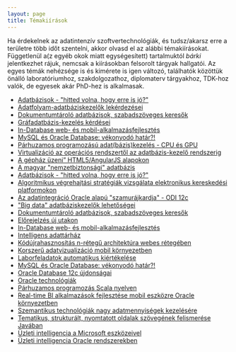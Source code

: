 ```yaml
---
layout: page
title: Témakiírások
---
```


Ha érdekelnek az adatintenzív szoftvertechnológiák, és tudsz/akarsz erre
a területre több időt szentelni, akkor olvasd el az alábbi
témakiírásokat. Függetlenül a(z egyéb okok miatt egységesített)
tartalmuktól _bárki_ jelentkezhet rájuk, nemcsak a kiírásokban
felsorolt tárgyak hallgatói. Az egyes témák nehézsége is és kimérete is
igen változó, találhatók közöttük önálló laboratóriumhoz,
szakdolgozathoz, diplomaterv tárgyakhoz, TDK-hoz valók, de egyesek akár
PhD-hez is alkalmasak.

 - [Adatbázisok - "hitted volna, hogy erre is jó?"](http://iw.tmit.bme.hu/education/studenttopic/TMIT2018-174)
 - [Adatfolyam-adatbáziskezelők lekérdezései](http://iw.tmit.bme.hu/education/studenttopic/TMIT2018-175)
 - [Dokumentumtároló adatbázisok, szabadszöveges keresők](http://iw.tmit.bme.hu/education/studenttopic/TMIT2018-177)
 - [Gráfadatbázis-kezelés kérdései](http://iw.tmit.bme.hu/education/studenttopic/TMIT2018-173)
 - [In-Database web- és mobil-alkalmazásfejlesztés](http://iw.tmit.bme.hu/education/studenttopic/TMIT2017-290)
 - [MySQL és Oracle Database: vékonyodó határ?!](http://iw.tmit.bme.hu/education/studenttopic/TMIT2017-291)
 - [Párhuzamos programozású adat(bázis)kezelés - CPU és GPU](http://iw.tmit.bme.hu/education/studenttopic/TMIT2018-178)
 - [Virtualizáció az operációs rendszertől az adatbázis-kezelő rendszerig](http://iw.tmit.bme.hu/education/studenttopic/TMIT2017-293)
 - [A gépház üzeni” HTML5/AngularJS alapokon](http://iw.tmit.bme.hu/education/studenttopic/TMIT2017-136)
 - [A magyar "nemzetbiztonsági" adatbázis](http://iw.tmit.bme.hu/education/studenttopic/TMIT2017-142)
 - [Adatbázisok - "hitted volna, hogy erre is jó?"](http://iw.tmit.bme.hu/education/studenttopic/TMIT2017-143)
 - [Algoritmikus végrehajtási stratégiák vizsgálata elektronikus kereskedési platformokon](http://iw.tmit.bme.hu/education/studenttopic/TMIT2017-140)
 - [Az adatintegráció Oracle alapú "szamurájkardja" - ODI 12c](http://iw.tmit.bme.hu/education/studenttopic/TMIT2017-145)
 - ["Big data" adatbáziskezelők lehetőségei](http://iw.tmit.bme.hu/education/studenttopic/TMIT2017-141)
 - [Dokumentumtároló adatbázisok, szabadszöveges keresők](http://iw.tmit.bme.hu/education/studenttopic/TMIT2017-146)
 - [Előrejelzés új utakon](http://iw.tmit.bme.hu/education/studenttopic/TMIT2017-147)
 - [In-Database web- és mobil-alkalmazásfejlesztés](http://iw.tmit.bme.hu/education/studenttopic/TMIT2017-148)
 - [Intelligens adattárház](http://iw.tmit.bme.hu/education/studenttopic/TMIT2017-149)
 - [Kódújrahasznosítás n-rétegű architektúra webes rétegében](http://iw.tmit.bme.hu/education/studenttopic/TMIT2017-139)
 - [Korszerű adatvizualizáció mobil környezetben](http://iw.tmit.bme.hu/education/studenttopic/TMIT2017-150)
 - [Laborfeladatok automatikus kiértékelése](http://iw.tmit.bme.hu/education/studenttopic/TMIT2017-151)
 - [MySQL és Oracle Database: vékonyodó határ?!](http://iw.tmit.bme.hu/education/studenttopic/TMIT2017-152)
 - [Oracle Database 12c újdonságai](http://iw.tmit.bme.hu/education/studenttopic/TMIT2017-153)
 - [Oracle technológiák](http://iw.tmit.bme.hu/education/studenttopic/TMIT2018-176)
 - [Párhuzamos programozás Scala nyelven](http://iw.tmit.bme.hu/education/studenttopic/TMIT2017-155)
 - [Real-time BI alkalmazások fejlesztése mobil eszközre Oracle környezetben](http://iw.tmit.bme.hu/education/studenttopic/TMIT2017-157)
 - [Szemantikus technológiák nagy adatmennyiségek kezelésére](http://iw.tmit.bme.hu/education/studenttopic/TMIT2017-158)
 - [Tematikus, strukturált, nyomtatott oldalak szövegének felismerése Javában](http://iw.tmit.bme.hu/education/studenttopic/TMIT2017-137)
 - [Üzleti intelligencia a Microsoft eszközeivel](http://iw.tmit.bme.hu/education/studenttopic/TMIT2017-159)
 - [Üzleti intelligencia Oracle rendszerekben](http://iw.tmit.bme.hu/education/studenttopic/TMIT2017-160)


